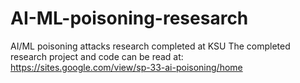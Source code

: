 # AI-ML-poisoning-resesarch
AI/ML poisoning attacks research completed at KSU
The completed research project and code can be read at: https://sites.google.com/view/sp-33-ai-poisoning/home
